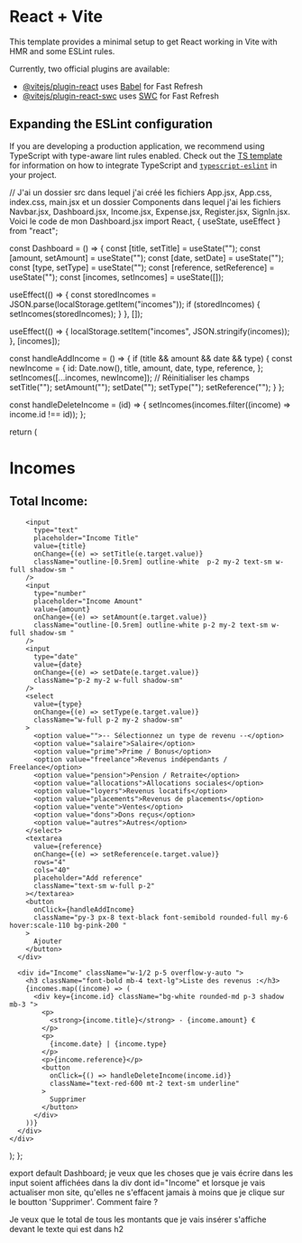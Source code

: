 # React + Vite

This template provides a minimal setup to get React working in Vite with HMR and some ESLint rules.

Currently, two official plugins are available:

- [@vitejs/plugin-react](https://github.com/vitejs/vite-plugin-react/blob/main/packages/plugin-react) uses [Babel](https://babeljs.io/) for Fast Refresh
- [@vitejs/plugin-react-swc](https://github.com/vitejs/vite-plugin-react/blob/main/packages/plugin-react-swc) uses [SWC](https://swc.rs/) for Fast Refresh

## Expanding the ESLint configuration

If you are developing a production application, we recommend using TypeScript with type-aware lint rules enabled. Check out the [TS template](https://github.com/vitejs/vite/tree/main/packages/create-vite/template-react-ts) for information on how to integrate TypeScript and [`typescript-eslint`](https://typescript-eslint.io) in your project.

// J'ai un dossier src dans lequel j'ai créé les fichiers App.jsx, App.css, index.css, main.jsx et un dossier Components dans lequel j'ai les fichiers Navbar.jsx, Dashboard.jsx, Income.jsx, Expense.jsx, Register.jsx, SignIn.jsx. Voici le code de mon Dashboard.jsx import React, { useState, useEffect } from "react";

const Dashboard = () => {
const [title, setTitle] = useState("");
const [amount, setAmount] = useState("");
const [date, setDate] = useState("");
const [type, setType] = useState("");
const [reference, setReference] = useState("");
const [incomes, setIncomes] = useState([]);

useEffect(() => {
const storedIncomes = JSON.parse(localStorage.getItem("incomes"));
if (storedIncomes) {
setIncomes(storedIncomes);
}
}, []);

useEffect(() => {
localStorage.setItem("incomes", JSON.stringify(incomes));
}, [incomes]);

const handleAddIncome = () => {
if (title && amount && date && type) {
const newIncome = {
id: Date.now(),
title,
amount,
date,
type,
reference,
};
setIncomes([...incomes, newIncome]);
// Réinitialiser les champs
setTitle("");
setAmount("");
setDate("");
setType("");
setReference("");
}
};

const handleDeleteIncome = (id) => {
setIncomes(incomes.filter((income) => income.id !== id));
};

return (

<div className="bg-pink-50 my-2 h-screen rounded-xl flex">
<div className="w-1/2 p-5">
<h1 className="text-black font-bold text-[1.5rem]">Incomes</h1>
<h2 className="text-center text-black text-[1rem] p-5 font-semibold rounded-lg bg-white shadow-xl">
Total Income:
</h2>

        <input
          type="text"
          placeholder="Income Title"
          value={title}
          onChange={(e) => setTitle(e.target.value)}
          className="outline-[0.5rem] outline-white  p-2 my-2 text-sm w-full shadow-sm "
        />
        <input
          type="number"
          placeholder="Income Amount"
          value={amount}
          onChange={(e) => setAmount(e.target.value)}
          className="outline-[0.5rem] outline-white p-2 my-2 text-sm w-full shadow-sm "
        />
        <input
          type="date"
          value={date}
          onChange={(e) => setDate(e.target.value)}
          className="p-2 my-2 w-full shadow-sm"
        />
        <select
          value={type}
          onChange={(e) => setType(e.target.value)}
          className="w-full p-2 my-2 shadow-sm"
        >
          <option value="">-- Sélectionnez un type de revenu --</option>
          <option value="salaire">Salaire</option>
          <option value="prime">Prime / Bonus</option>
          <option value="freelance">Revenus indépendants / Freelance</option>
          <option value="pension">Pension / Retraite</option>
          <option value="allocations">Allocations sociales</option>
          <option value="loyers">Revenus locatifs</option>
          <option value="placements">Revenus de placements</option>
          <option value="vente">Ventes</option>
          <option value="dons">Dons reçus</option>
          <option value="autres">Autres</option>
        </select>
        <textarea
          value={reference}
          onChange={(e) => setReference(e.target.value)}
          rows="4"
          cols="40"
          placeholder="Add reference"
          className="text-sm w-full p-2"
        ></textarea>
        <button
          onClick={handleAddIncome}
          className="py-3 px-8 text-black font-semibold rounded-full my-6 hover:scale-110 bg-pink-200 "
        >
          Ajouter
        </button>
      </div>

      <div id="Income" className="w-1/2 p-5 overflow-y-auto ">
        <h3 className="font-bold mb-4 text-lg">Liste des revenus :</h3>
        {incomes.map((income) => (
          <div key={income.id} className="bg-white rounded-md p-3 shadow mb-3 ">
            <p>
              <strong>{income.title}</strong> - {income.amount} €
            </p>
            <p>
              {income.date} | {income.type}
            </p>
            <p>{income.reference}</p>
            <button
              onClick={() => handleDeleteIncome(income.id)}
              className="text-red-600 mt-2 text-sm underline"
            >
              Supprimer
            </button>
          </div>
        ))}
      </div>
    </div>

);
};

export default Dashboard; je veux que les choses que je vais écrire dans les input soient affichées dans la div dont id="Income" et lorsque je vais actualiser mon site, qu'elles ne s'effacent jamais à moins que je clique sur le boutton 'Supprimer'. Comment faire ?

Je veux que le total de tous les montants que je vais insérer s'affiche devant le texte qui est dans h2
